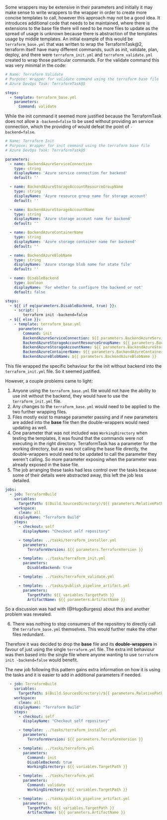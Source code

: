 ﻿Some wrappers may be extensive in their parameters and initially it may make sense to write wrappers to the wrapper in order to create more concise templates to call, however this approach may not be a good idea. It introduces additional code that needs to be maintained, where there is extensions to the base file there will need to be more files to update as the spread of usage is unknown because there is abstraction of the templates usage by middle templates. An initial example of this would be `terraform_base.yml` that was written to wrap the TerraformTask@2, terraform itself have many different commands, such as init, validate, plan, deploy, and there were `terraform_init.yml` and `terraform_validate.yml` created to wrap those particular commands. For the validate command this was very minimal in the code:

```yaml
# Name: Terraform Validate
# Purpose: Wrapper for validate command using the terraform base file
# Azure DevOps Task: TerraformTask@5

steps:
  - template: terraform_base.yml
    parameters:
      Command: validate
```

While the init command it seemed more justified because the TerraformTask does not allow a `-backend=false` to be used without providing an service connection, which the providing of would defeat the point of `-backend=false`.

```yaml
# Name: Terraform Init
# Purpose: Wrapper for init command using the terraform base file
# Azure DevOps Task: TerraformTask@5

parameters:
  - name: BackendAzureServiceConnection
    type: string
    displayName: 'Azure service connection for backend'
    default: ''

  - name: BackendAzureStorageAccountResourceGroupName
    type: string
    displayName: 'Azure resource group name for storage account'
    default: ''

  - name: BackendAzureStorageAccountName
    type: string
    displayName: 'Azure storage account name for backend'
    default: ''

  - name: BackendAzureContainerName
    type: string
    displayName: 'Azure storage container name for backend'
    default: ''

  - name: BackendAzureBlobName
    type: string
    displayName: 'Azure storage blob name for state file'
    default: ''

  - name: DisableBackend
    type: boolean
    displayName: 'For whether to configure the backend or not'
    default: false

steps:
  - ${{ if eq(parameters.DisableBackend, true) }}:
    - script: |
        terraform init -backend=false
  - ${{ else }}:
    - template: terraform_base.yml
      parameters:
        Command: init
        BackendAzureServiceConnection: ${{ parameters.BackendAzureServiceConnection }}
        BackendAzureStorageAccountResourceGroupName: ${{ parameters.BackendAzureStorageAccountResourceGroupName }}
        BackendAzureStorageAccountName: ${{ parameters.BackendAzureStorageAccountName }}
        BackendAzureContainerName: ${{ parameters.BackendAzureContainerName }}
        BackendAzureBlobName: ${{ parameters.BackendAzureBlobName }}
```

This file wrapped the specific behaviour for the init without backend into the `terraform_init.yml` file. So it seemed justified.

However, a couple problems came to light:

1. Anyone using the `terraform_base.yml` file would not have the ability to use init without the backend, they would have to use the `terraform_init.yml` file.
2. Any changes to the `terraform_base.yml` would need to be applied to the two further wrapping files.
3. Files mostly exist to manage parameter passing and if new parameters are added into the **base** file then the double-wrappers would need updating as well.
4. One parameter that was not included was `WorkingDirectory` when testing the templates, it was found that the commands were not executing in the right directory. TerraformTask has a parameter for the working directory, but as was not calling the base file directly, the double-wrappers would need to be updated to call the parameter they weren't calling. So more parameter exposing when the parameter was already exposed in the base file.
5. The job arranging these tasks had less control over the tasks because some of their details were abstracted away, this left the job less detailed.

```yaml
jobs:
  - job: TerraformBuild
    variables:
      TargetPath: $(Build.SourcesDirectory)/${{ parameters.RelativePathToTerraformFiles }}
    workspace:
      clean: all
    displayName: "Terraform Build"
    steps:
      - checkout: self
        displayName: "Checkout self repository"

      - template: ../tasks/terraform_installer.yml
        parameters:
          TerraformVersion: ${{ parameters.TerraformVersion }}

      - template: ../tasks/terraform_init.yml
        parameters:
          DisableBackend: true

      - template: ../tasks/terraform_validate.yml

      - template: ../tasks/publish_pipeline_artifact.yml
        parameters:
          TargetPath: ${{ variables.TargetPath }}
          ArtifactName: ${{ parameters.ArtifactName }}
```

So a discussion was had with (@HugoBurgess) about this and another problem was revealed.

6. There was nothing to stop consumers of the repository to directly call the `terraform_base.yml` themselves. This would further make the other files redundant.

Therefore it was decided to drop the **base** file and its **double-wrappers** in favour of just using the single `terraform.yml` file. The extra init behaviour was then based into the single file where anyone wanting to use `terraform init -backend=false` would benefit.

The new job following this pattern gains extra information on how it is using the tasks and it is easier to add in additional parameters if needed.

```yaml
  - job: TerraformBuild
    variables:
      TargetPath: $(Build.SourcesDirectory)/${{ parameters.RelativePathToTerraformFiles }}
    workspace:
      clean: all
    displayName: "Terraform Build"
    steps:
      - checkout: self
        displayName: "Checkout self repository"

      - template: ../tasks/terraform_installer.yml
        parameters:
          TerraformVersion: ${{ parameters.TerraformVersion }}

      - template: ../tasks/terraform.yml
        parameters:
          Command: init
          DisableBackend: true
          WorkingDirectory: ${{ variables.TargetPath }}

      - template: ../tasks/terraform.yml
        parameters:
          Command: validate
          WorkingDirectory: ${{ variables.TargetPath }}

      - template: ../tasks/publish_pipeline_artifact.yml
        parameters:
          TargetPath: ${{ variables.TargetPath }}
          ArtifactName: ${{ parameters.ArtifactName }}
```
